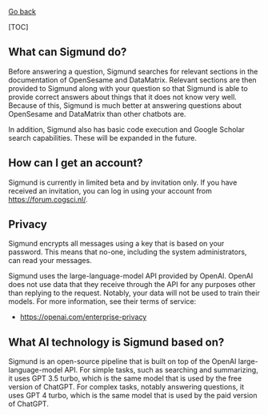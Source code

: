 [Go back](/)

[TOC]

## What can Sigmund do?

Before answering a question, Sigmund searches for relevant sections in the documentation of OpenSesame and DataMatrix. Relevant sections are then provided to Sigmund along with your question so that Sigmund is able to provide correct answers about things that it does not know very well. Because of this, Sigmund is much better at answering questions about OpenSesame and DataMatrix than other chatbots are.

In addition, Sigmund also has basic code execution and Google Scholar search capabilities. These will be expanded in the future.


## How can I get an account?

Sigmund is currently in limited beta and by invitation only. If you have received an invitation, you can log in using your account from <https://forum.cogsci.nl/>. 


## Privacy

Sigmund encrypts all messages using a key that is based on your password. This means that no-one, including the system administrators, can read your messages.

Sigmund uses the large-language-model API provided by OpenAI. OpenAI does not use data that they receive through the API for any purposes other than replying to the request. Notably, your data will not be used to train their models. For more information, see their terms of service:

- <https://openai.com/enterprise-privacy>


## What AI technology is Sigmund based on?

Sigmund is an open-source pipeline that is built on top of the OpenAI large-language-model API. For simple tasks, such as searching and summarizing, it uses GPT 3.5 turbo, which is the same model that is used by the free version of ChatGPT. For complex tasks, notably answering questions, it uses GPT 4 turbo, which is the same model that is used by the paid version of ChatGPT.
